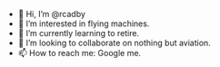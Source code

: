 - 👋 Hi, I’m @rcadby
- 👀 I’m interested in flying machines.
- 🌱 I’m currently learning to retire.
- 💞️ I’m looking to collaborate on nothing but aviation.
- 📫 How to reach me: Google me.

<!---
rcadby/rcadby is a ✨ special ✨ repository because its `README.md` (this file) appears on your GitHub profile.
You can click the Preview link to take a look at your changes.
--->
